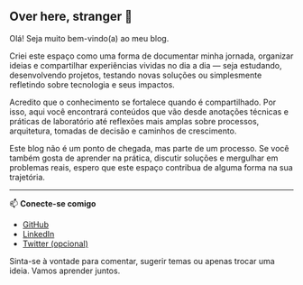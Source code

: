 ## Over here, stranger 👋


Olá! Seja muito bem-vindo(a) ao meu blog.

Criei este espaço como uma forma de documentar minha jornada, organizar ideias e compartilhar experiências vividas no dia a dia — seja estudando, desenvolvendo projetos, testando novas soluções ou simplesmente refletindo sobre tecnologia e seus impactos.

Acredito que o conhecimento se fortalece quando é compartilhado. Por isso, aqui você encontrará conteúdos que vão desde anotações técnicas e práticas de laboratório até reflexões mais amplas sobre processos, arquitetura, tomadas de decisão e caminhos de crescimento.

Este blog não é um ponto de chegada, mas parte de um processo. Se você também gosta de aprender na prática, discutir soluções e mergulhar em problemas reais, espero que este espaço contribua de alguma forma na sua trajetória.

---

📫 **Conecte-se comigo**
- [GitHub](https://github.com/LucasRiboli)
- [LinkedIn](https://www.linkedin.com/in/lucas-riboli)
- [Twitter (opcional)](https://x.com/LucasRiboli3)

Sinta-se à vontade para comentar, sugerir temas ou apenas trocar uma ideia. Vamos aprender juntos.
